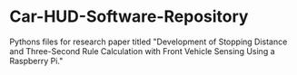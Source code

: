 # Car-HUD-Software-Repository
Pythons files for research paper titled "Development of Stopping Distance and Three-Second Rule Calculation with Front Vehicle Sensing Using a Raspberry Pi."
